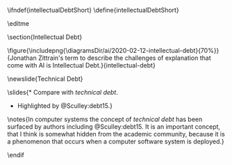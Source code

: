 \ifndef{intellectualDebtShort}
\define{intellectualDebtShort}

\editme

\section{Intellectual Debt}

\figure{\includepng{\diagramsDir/ai/2020-02-12-intellectual-debt}{70%}}{Jonathan Zittrain's term to describe the challenges of explanation that come with AI is Intellectual Debt.}{intellectual-debt}

\newslide{Technical Debt}

\slides{* Compare with *technical debt*.
* Highlighted by @Sculley:debt15.}

\notes{In computer systems the concept of *technical debt* has been surfaced by
authors including @Sculley:debt15. It is an important concept, that I
think is somewhat hidden from the academic community, because it is a
phenomenon that occurs when a computer software system is deployed.}

\endif
